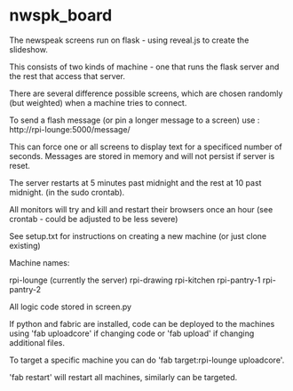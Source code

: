 # nwspk_board

The newspeak screens run on flask - using reveal.js to create the slideshow. 

This consists of two kinds of machine - one that runs the flask server and the rest that access that server. 

There are several difference possible screens, which are chosen randomly (but weighted) when a machine tries to connect. 

To send a flash message (or pin a longer message to a screen) use : http://rpi-lounge:5000/message/

This can force one or all screens to display text for a specificed number of seconds.  Messages are stored in memory and will not persist if server is reset.

The server restarts at 5 minutes past midnight and the rest at 10 past midnight. (in the sudo crontab).

All monitors will try and kill and restart their browsers once an hour (see crontab - could be adjusted to be less severe)

See setup.txt for instructions on creating a new machine (or just clone existing)

Machine names:

rpi-lounge (currently the server)
rpi-drawing
rpi-kitchen
rpi-pantry-1
rpi-pantry-2

All logic code stored in screen.py

If python and fabric are installed, code can be deployed to the machines using 'fab uploadcore' if changing code or 'fab upload' if changing additional files. 

To target a specific machine you can do 'fab target:rpi-lounge uploadcore'.

'fab restart' will restart all machines, similarly can be targeted. 